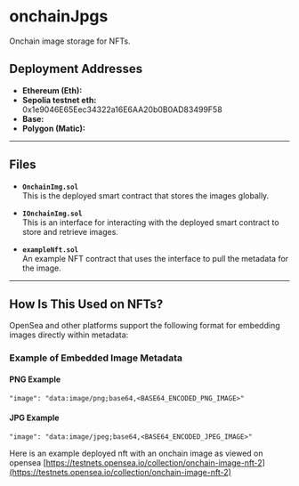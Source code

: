 # onchainJpgs
Onchain image storage for NFTs.

## Deployment Addresses
- **Ethereum (Eth):**  
- **Sepolia testnet eth:** 0x1e9046E65Eec34322a16E6AA20b0B0AD83499F58
- **Base:**  
- **Polygon (Matic):**

---

## Files

- **`OnchainImg.sol`**  
  This is the deployed smart contract that stores the images globally.

- **`IOnchainImg.sol`**  
  This is an interface for interacting with the deployed smart contract to store and retrieve images.

- **`exampleNft.sol`**  
  An example NFT contract that uses the interface to pull the metadata for the image.

---

## How Is This Used on NFTs?

OpenSea and other platforms support the following format for embedding images directly within metadata:

### Example of Embedded Image Metadata
#### PNG Example
```
"image": "data:image/png;base64,<BASE64_ENCODED_PNG_IMAGE>"
```
#### JPG Example
```
"image": "data:image/jpeg;base64,<BASE64_ENCODED_JPEG_IMAGE>"
```

Here is an example deployed nft with an onchain image as viewed on opensea [https://testnets.opensea.io/collection/onchain-image-nft-2](https://testnets.opensea.io/collection/onchain-image-nft-2)

